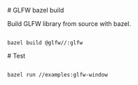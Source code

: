 \# GLFW bazel build



Build GLFW library from source with bazel.



```

bazel build @glfw//:glfw

```



\# Test



```

bazel run //examples:glfw-window

```

